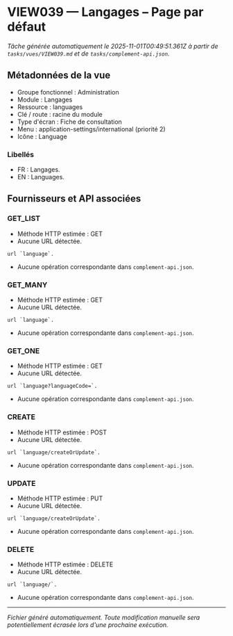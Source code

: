 # VIEW039 — Langages – Page par défaut

_Tâche générée automatiquement le 2025-11-01T00:49:51.361Z à partir de `tasks/vues/VIEW039.md` et de `tasks/complement-api.json`._

## Métadonnées de la vue

- Groupe fonctionnel : Administration
- Module : Langages
- Ressource : languages
- Clé / route : racine du module
- Type d'écran : Fiche de consultation
- Menu : application-settings/international (priorité 2)
- Icône : Language

### Libellés
- FR : Langages.
- EN : Languages.

## Fournisseurs et API associées

### GET_LIST

- Méthode HTTP estimée : GET
- Aucune URL détectée.

```text
url `language`.
```

- Aucune opération correspondante dans `complement-api.json`.

### GET_MANY

- Méthode HTTP estimée : GET
- Aucune URL détectée.

```text
url `language`.
```

- Aucune opération correspondante dans `complement-api.json`.

### GET_ONE

- Méthode HTTP estimée : GET
- Aucune URL détectée.

```text
url `language?languageCode=`.
```

- Aucune opération correspondante dans `complement-api.json`.

### CREATE

- Méthode HTTP estimée : POST
- Aucune URL détectée.

```text
url `language/createOrUpdate`.
```

- Aucune opération correspondante dans `complement-api.json`.

### UPDATE

- Méthode HTTP estimée : PUT
- Aucune URL détectée.

```text
url `language/createOrUpdate`.
```

- Aucune opération correspondante dans `complement-api.json`.

### DELETE

- Méthode HTTP estimée : DELETE
- Aucune URL détectée.

```text
url `language/`.
```

- Aucune opération correspondante dans `complement-api.json`.

---

_Fichier généré automatiquement. Toute modification manuelle sera potentiellement écrasée lors d'une prochaine exécution._
